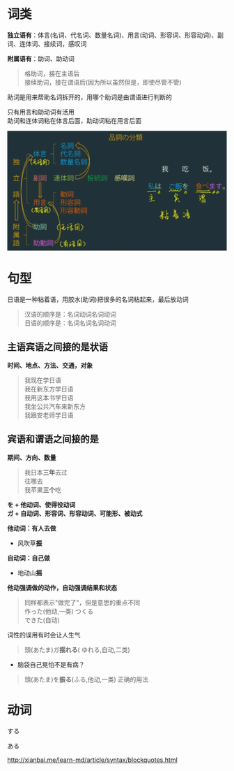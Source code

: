 


# 词类

**独立语有**：体言(名词、代名词、数量名词)、用言(动词、形容词、形容动词)、副词、连体词、接续词，感叹词

**附属语有**：助词、助动词

>格助词，接在主语后  
>接续助词，接在谓语后(因为所以虽然但是，即使尽管不管)
>

助词是用来帮助名词拆开的，用哪个助词是由谓语进行判断的


 只有用言和助动词有活用       
 助词和连体词粘在体言后面，助动词粘在用言后面


 ![词类](./juijuiriyun1kaojifudaoxiaolinglaosi.jpg)

# 句型

日语是一种粘着语，用胶水(助词)把很多的名词粘起来，最后放动词

> 汉语的顺序是：名词动词名词动词  
> 日语的顺序是：名词名词名词动词

## 主语宾语之间接的是状语

**时间、地点、方法、交通，对象**

> 我现在学日语  
> 我在新东方学日语  
> 我用这本书学日语  
> 我坐公共汽车来新东方  
> 我跟安老师学日语


## 宾语和谓语之间接的是

**期间、方向、数量**

> 我日本**三年**去过  
> 往哪去  
>我苹果**三个**吃


**を + 他动词、使得役动词**  
**ガ + 自动词、形容词、形容动词、可能形、被动式**


**他动词：有人去做**
 - 风吹草**振**
 
**自动词：自己做**
- 地动山**摇**

**他动强调做的动作，自动强调结果和状态**

> 同样都表示"做完了"，但是意思的重点不同  
> 作った(他动,一类)  つくる   
> できた(自动)  


词性的误用有时会让人生气
> 頭(あたま)ガ**揺れる**( ゆれる,自动,二类)   
- 脑袋自己晃怕不是有病？

> 頭(あたま)を**振る**(ふる,他动,一类) 正确的用法




# 动词

する  

ある  








http://xianbai.me/learn-md/article/syntax/blockquotes.html




